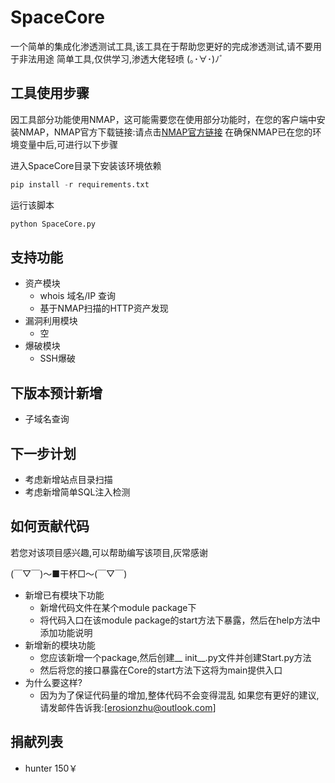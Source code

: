 # SpaceCore
一个简单的集成化渗透测试工具,该工具在于帮助您更好的完成渗透测试,请不要用于非法用途
简单工具,仅供学习,渗透大佬轻喷 (｡･∀･)ﾉﾞ

## 工具使用步骤

因工具部分功能使用NMAP，这可能需要您在使用部分功能时，在您的客户端中安装NMAP，NMAP官方下载链接:请点击[NMAP官方链接](https://nmap.org/download.html)
在确保NMAP已在您的环境变量中后,可进行以下步骤

进入SpaceCore目录下安装该环境依赖
```python
pip install -r requirements.txt
```

运行该脚本

```python
python SpaceCore.py
```

## 支持功能

* 资产模块
    * whois 域名/IP 查询
    * 基于NMAP扫描的HTTP资产发现
* 漏洞利用模块
    * 空
* 爆破模块
    * SSH爆破

## 下版本预计新增

* 子域名查询


## 下一步计划

* 考虑新增站点目录扫描
* 考虑新增简单SQL注入检测

## 如何贡献代码

若您对该项目感兴趣,可以帮助编写该项目,灰常感谢

(￣▽￣)～■干杯□～(￣▽￣)

* 新增已有模块下功能
    * 新增代码文件在某个module package下
    * 将代码入口在该module package的start方法下暴露，然后在help方法中添加功能说明
* 新增新的模块功能
    * 您应该新增一个package,然后创建__ init__.py文件并创建Start.py方法
    * 然后将您的接口暴露在Core的start方法下这将为main提供入口
* 为什么要这样?
    * 因为为了保证代码量的增加,整体代码不会变得混乱
    如果您有更好的建议,请发邮件告诉我:[erosionzhu@outlook.com]


## 捐献列表
* hunter 150￥